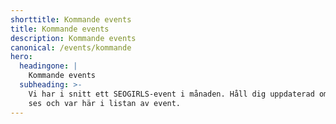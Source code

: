 ```yaml
---
shorttitle: Kommande events
title: Kommande events
description: Kommande events
canonical: /events/kommande
hero:
  headingone: |
    Kommande events
  subheading: >-
    Vi har i snitt ett SEOGIRLS-event i månaden. Håll dig uppdaterad om när vi
    ses och var här i listan av event.
---
```


